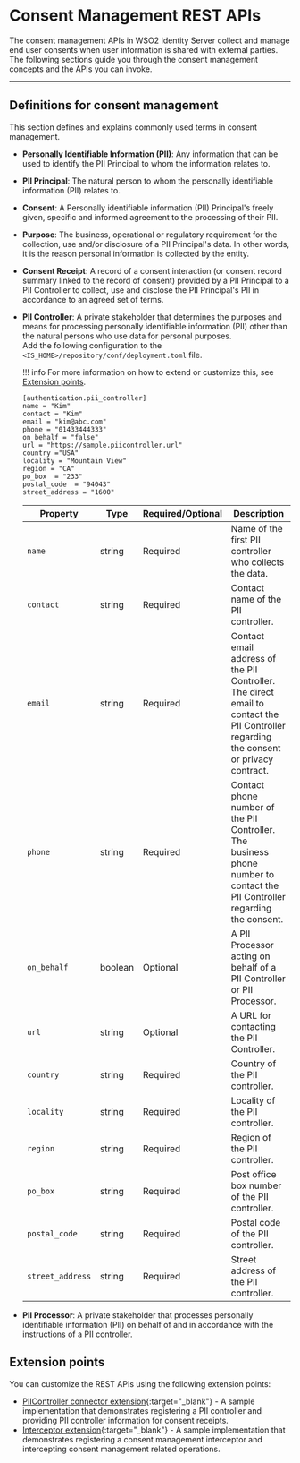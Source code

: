 # Consent Management REST APIs

The consent management APIs in WSO2 Identity Server collect and manage
end user consents when user information is shared with external parties.
The following sections guide you through the consent management concepts
and the APIs you can invoke.

---

## Definitions for consent management

This section defines and explains commonly used terms in consent
management.

-   **Personally Identifiable Information (PII)**: Any information that can be used to identify the PII Principal to whom the information relates to.
-   **PII Principal**: The natural person to whom the personally identifiable information (PII) relates to.
-   **Consent**: A Personally identifiable information (PII) Principal's freely
    given, specific and informed agreement to the processing of their
    PII.
-   **Purpose**: The business, operational or regulatory requirement for the
    collection, use and/or disclosure of a PII Principal's data. In
    other words, it is the reason personal information is collected by
    the entity.
-   **Consent Receipt**: A record of a consent interaction (or consent record summary
    linked to the record of consent) provided by a PII Principal to a
    PII Controller to collect, use and disclose the PII Principal's PII
    in accordance to an agreed set of terms.
-   **PII Controller**: A private stakeholder that determines the purposes and means for
    processing personally identifiable information (PII) other  than the
    natural persons who use data for personal purposes.  
Add the following configuration to the `<IS_HOME>/repository/conf/deployment.toml` file.

    !!! info 
        For more information on how to extend or customize this, see
        [Extension points](#extension-points).

    ``` 
    [authentication.pii_controller]
    name = "Kim"
    contact = "Kim"
    email = "kim@abc.com"
    phone = "01433444333"
    on_behalf = "false"
    url = "https://sample.piicontroller.url"
    country ="USA"
    locality = "Mountain View"
    region = "CA"
    po_box  = "233"
    postal_code  = "94043"
    street_address = "1600"
    ```
            
    | Property         | Type    | Required/Optional | Description                                                                                                                            |
    |------------------|---------|-------------------|----------------------------------------------------------------------------------------------------------------------------------------|
    | `name`           | string  | Required          | Name of the first PII controller who collects the data.                                                                                |
    | `contact`        | string  | Required          | Contact name of the PII controller.                                                                                                    |
    | `email`          | string  | Required          | Contact email address of the PII Controller. The direct email to contact the PII Controller regarding the consent or privacy contract. |
    | `phone`          | string  | Required          | Contact phone number of the PII Controller. The business phone number to contact the PII Controller regarding the consent.             |
    | `on_behalf`      | boolean | Optional          | A PII Processor acting on behalf of a PII Controller or PII Processor.                                                                 |
    | `url`            | string  | Optional          | A URL for contacting the PII Controller.                                                                                               |
    | `country`        | string  | Required          | Country of the PII controller.                                                                                                         |
    | `locality`       | string  | Required          | Locality of the PII controller.                                                                                                        |
    | `region`         | string  | Required          | Region of the PII controller.                                                                                                          |
    | `po_box`         | string  | Required          | Post office box number of the PII controller.                                                                                          |
    | `postal_code`    | string  | Required          | Postal code of the PII controller.                                                                                                     |    
    | `street_address` | string  | Required          | Street address of the PII controller.                                                                                                  |

-   **PII Processor**: A private stakeholder that processes personally identifiable
    information (PII) on behalf of and in accordance with the
    instructions of a PII controller.

## Extension points

You can customize the REST APIs using the following extension points:

-   [PIIController connector extension](https://github.com/wso2/samples-is/tree/product-is3289/consent-mgt/piicontroller/org.wso2.carbon.identity.piicontroller){:target="_blank"} -
    A sample implementation that demonstrates registering a PII
    controller and providing PII controller information for consent
    receipts.  
-   [Interceptor extension](https://github.com/wso2/samples-is/tree/product-is3289/consent-mgt/interceptor){:target="_blank"} -
    A sample implementation that demonstrates registering a consent
    management interceptor and intercepting consent management related
    operations.
